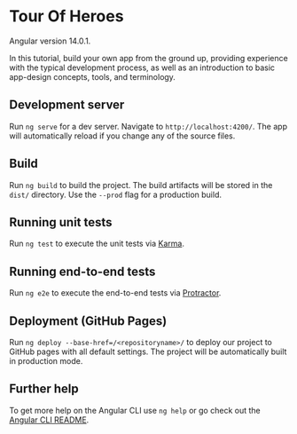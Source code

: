# Tour Of Heroes

Angular version 14.0.1.

In this tutorial, build your own app from the ground up, providing experience with the typical development process, as well as an introduction to basic app-design concepts, tools, and terminology.

## Development server

Run `ng serve` for a dev server. Navigate to `http://localhost:4200/`. The app will automatically reload if you change any of the source files.

## Build

Run `ng build` to build the project. The build artifacts will be stored in the `dist/` directory. Use the `--prod` flag for a production build.

## Running unit tests

Run `ng test` to execute the unit tests via [Karma](https://karma-runner.github.io).

## Running end-to-end tests

Run `ng e2e` to execute the end-to-end tests via [Protractor](http://www.protractortest.org/).

## Deployment (GitHub Pages)

Run `ng deploy --base-href=/<repositoryname>/` to deploy our project to GitHub pages with all default settings. The project will be automatically built in production mode.

## Further help

To get more help on the Angular CLI use `ng help` or go check out the [Angular CLI README](https://github.com/angular/angular-cli/blob/master/README.md).
